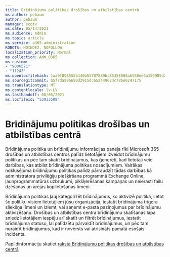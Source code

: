 ```yaml
---
title: Brīdinājumu politikas drošības un atbilstības centrā
ms.author: pebaum
author: pebaum
manager: scotv
ms.date: 05/14/2021
ms.audience: Admin
ms.topic: article
ms.service: o365-administration
ROBOTS: NOINDEX, NOFOLLOW
localization_priority: Normal
ms.collection: Adm_O365
ms.custom:
- "9006571"
- "11243"
ms.openlocfilehash: 1aa9f898555b440b55707889bc85358986a6568ee6a159985d2e60041cff7750
ms.sourcegitcommit: b5f7da89a650d2915dc652449623c78be6247175
ms.translationtype: MT
ms.contentlocale: lv-LV
ms.lasthandoff: 08/05/2021
ms.locfileid: "53933508"
---
```

# <a name="alert-policies-in-the-security-and-compliance-center"></a>Brīdinājumu politikas drošības un atbilstības centrā

Brīdinājuma politika un brīdinājumu informācijas paneļa rīki Microsoft 365 drošības un atbilstības centros palīdz lietotājiem izveidot brīdinājumu politikas un pēc tam skatīt brīdinājumus, kas ģenerēti, kad lietotāji veic darbības, kas atbilst brīdinājuma politikas nosacījumiem. Vairākas noklusējuma brīdinājumu politikas palīdz pārraudzīt tādas darbības kā administratora privilēģiju piešķiršana programmā Exchange Online, ļaunprogrammatūras uzbrukumi, pikšķerēšanas kampaņas un neierasti failu dzēšanas un ārējās koplietošanas līmeņi.

Brīdinājuma politikas ļauj kategorizēt brīdinājumus, ko aktivizē politika, lietot šo politiku visiem lietotājiem jūsu organizācijā, iestatīt brīdinājuma trigera sliekšņa līmeni un izlemt, vai saņemt e-pasta paziņojumus par brīdinājumu aktivizēšanu. Drošības un atbilstības centra brīdinājumu skatīšanas lapa sniedz lietotājiem iespēju arī skatīt un filtrēt brīdinājumus, iestatīt brīdinājuma statusu, lai palīdzētu pārvaldīt brīdinājumus, un pēc tam noraidīt brīdinājumus, kad ir novērsts vai atrisināts pamatā esošais incidents.

Papildinformāciju skatiet [rakstā Brīdinājumu politikas drošības un atbilstības centrā](/microsoft-365/compliance/alert-policies)